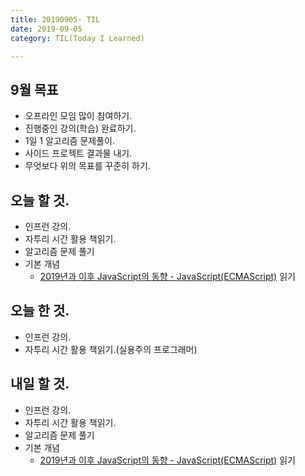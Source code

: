```yaml
---
title: 20190905- TIL
date: 2019-09-05
category: TIL(Today I Learned)

---
```


## 9월 목표

- 오프라인 모임 많이 참여하기.
- 진행중인 강의(학습) 완료하기.
- 1일 1 알고리즘 문제풀이.
- 사이드 프로젝트 결과물 내기.
- 무엇보다 위의 목표를 꾸준히 하기.

## 오늘 할 것.

- 인프런 강의.
- 자투리 시간 활용 책읽기.
- 알고리즘 문제 풀기
- 기본 개념 
  - [2019년과 이후 JavaScript의 동향 - JavaScript(ECMAScript)](https://d2.naver.com/helloworld/4007447) 읽기

## 오늘 한 것.

- 인프런 강의.
- 자투리 시간 활용 책읽기.(실용주의 프로그래머)


## 내일 할 것.

- 인프런 강의.
- 자투리 시간 활용 책읽기.
- 알고리즘 문제 풀기
- 기본 개념 
  - [2019년과 이후 JavaScript의 동향 - JavaScript(ECMAScript)](https://d2.naver.com/helloworld/4007447) 읽기
